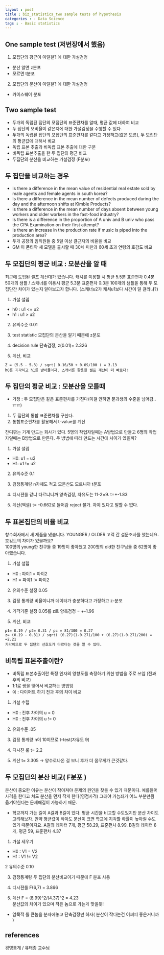 ```yaml
---
layout : post
title : biz_statistics_two sample tests of hypothesis
categories : - Data Science
tags : - Basic statistics
---
```


## One sample test (저번장에서 했음)

1. 모집단의 평균이 이럴걸? 에 대한 가설검정
- 분산 알면 z분포
- 모르면 t분포

2. 모집단의 분산이 이럴걸? 에 대한 가설검정
- 카이스퀘어 분포


## Two sample test

- 두개의 독립된 집단의 모집단의 표준편차를 알때, 평균 값에 대하여 비교
- 두 집단의 모비율이 같은지에 대한 가설검정을 수행할 수 있다.
- 두개의 독립된 집단의 모집단의 표준편차를 같다고 가정하고(값은 모름), 두 모집단의 평균값에 대해서 비교
- 독립 표본 추출과 비독립 표본 추출에 대한 구분
- 비독립 표본추출을 한 두 집단의 평균 비교
- 두집단의 분산을 비교하는 가설검정 (F분포)

## 두 집단을 비교하는 경우
- Is there a difference in the mean value of residential real estate sold by male agents and 
female agents in south korea?
- Is there a difference in the mean number of defects produced during the day and the 
afternoon shifts at Kimble Products?
- Is there a difference in the mean number of days absent between young workers and older workers 
in the fast-food industry?
- Is there is a difference in the proportion of A univ and B univ who pass the CPA Examination on 
their first attempt?
- Is there an increase in the production rate if music is piped into the production area?
- 두개 공장의 임직원들 중 5일 이상 결근자의 비율을 비교
- GM 이 폰티악 새 모델을 출시할 때 30세 미만과 60세 초과 연령의 호감도 비교


## 두 모집단의 평균 비교 : 모분산을 알 때

최근에 도입된 셀프 계산대가 있습니다. 캐셔를 이용할 시 평균 5.5분 표준편차 0.4분 50개의 샘플 / 
스캐너를 이용시 평균 5.3분 표준편차 0.3분 100개의 샘플을 통해 두 모집단간 차이가 있는지 알아보고자 합니다.
(스캐너u2가 캐셔u1보다 시간이 덜 걸리냐?)

1. 가설 설립
- h0 : u1 <= u2
- h1 : u1 > u2

2. 유의수준
0.01

3. test statistic
모집단의 분산을 알기 때문에 z분포

4. decision rule
단측검정, z(0.01)= 2.326

5. 계산, 비교
```
Z = (5.5 - 5.3) / sqrt( 0.16/50 + 0.09/100 ) = 3.13  
h0를 기각하고 h1를 받아들이자. 스캐너를 활용한 셀프 계산이 더 빠르다!
```

## 두 집단의 평균 비교 : 모분산을 모를때

- 가정 : 두 모집단은 같은 표준편차를 가진다(이걸 안하면 문과생의 수준을 넘어감..ㅠㅠ)
1. 두 집단의 통합 표준편차를 구한다.
2. 통합표준편차를 활용해서 t-value를 계산  


잔디깎는 기계 만드는 회사가 있다. 5명의 작업자일때는 A방법으로 만들고 6명의 작업자일때는 B방법으로 만든다.
두 방법에 따라 만드는 시간에 차이가 있을까?

1. 가설 설립
- H0: u1 = u2
- H1: u1 != u2

2. 유의수준
0.1

3. 검정통계량
n자체도 적고 모분산도 모르니까 t분포

4. 디시젼룰
같냐 다르냐니까 양측검정, 자유도는 11-2=9. t=+-1.83

5. 계산(엑셀)
t= -0.662로 들어감 reject 불가. 차이 있다고 말할 수 없다.


## 두 표본집단의 비율 비교
향수회사에서 새 제품을 냈습니다. YOUNGER / OLDER 고객 간 설문조사를 했는데요. 호감도의 차이가 있을까요?  
100명의 young한 친구들 중 19명이 좋아했고 200명의 old한 친구님들 중 62명이 좋아했습니다. 

1. 가설 설립
- H0 : 파이1 = 파이2
- H1 = 파이1 != 파이2

2. 유의수준 설정
0.05

3. 검정 통계량
비율이니까 데이터가 충분하다고 가정하고 z-분포

4. 기각기준 설정
0.05를 z로 양측검정 = +-1.96

5. 계산, 비교
```
p1= 0.19 / p2= 0.31 / pc = 81/300 = 0.27  
z= (0.19 - 0.31) / sqrt( (0.27)(1-0.27)/100 + (0.27)(1-0.27)/200) = =2.21  
기각이므로 두 집단의 선호도가 다르다는 것을 알 수 있다.
```


## 비독립 표본추출이란?

- 비독립 표본추출이란 특정 인자의 영향도를 측정하기 위한 방법을 주로 쓰임 (전과 후의 비교)
- 1:1로 쌍을 맺어서 비교하는 방법임
- 예 : 다이어트 하기 전과 후의 차이 비교

1. 가설 수립
- H0 : 전후 차이의 u = 0 
- H0 : 전후 차이의 u != 0 

2. 유의수준
.05

3. 검정 통계량
n이 10이므로 t-test(자유도 9)

4. 디시젼 룰
t= 2.2

5. 계산
t= 3.305 -> 양수로나온 걸 보니 후가 더 몸무게가 큰것같다.



## 두 모집단의 분산 비교( F분포 )

분산이 중요한 이유는 분산이 작아져야 문제의 원인을 찾을 수 있기 때문이다. 예를들어 사격을 한다고 쳐도 
분산을 먼저 작게 한다(영점사격) 그래야 가늠좌가 어느 부분만큼 옮겨야한다는 문제해결이 가능하기 때문.

- 학교까지 가는 길이 A길과 B길이 있다. 평균 시간을 비교할 수도있지만 분산 차이도 고려해보자.
만약 평균값이 작아도 분산이 크면 학교에 지각할 확률이 높아질 수도 있기 때문이지요.
A길의 데이터 7개, 평균 58.29, 표준편차 8.99. B길의 데이터 8개, 평균 59, 표준편차 4.37

1. 가설 세우기
- H0 : V1 = V2
- H1 : V1 != V2

2 유의수준
0.10

3. 검정통계량
두 집단의 분산비교이기 때문에 F 분포 사용

4. 디시젼룰
F(6,7) =  3.866

5. 계산
F = (8.99)^2/(4.37)^2 = 4.23  
분산값의 차이가 있으며 작은 놈으로 가는게 맞을듯!  


- 암묵적 룰
큰놈을 분자에놓고 단측검정만 하자( 분산이 작다는건 어쩌피 좋은거니까 )



## references 
경영통계 / 유태종 교수님












